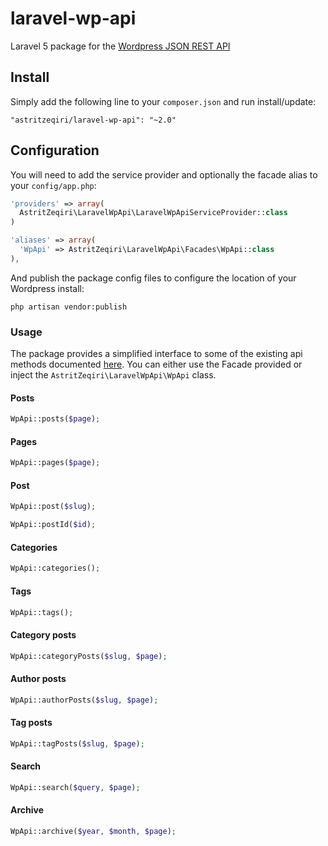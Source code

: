 # laravel-wp-api

Laravel 5 package for the [Wordpress JSON REST API](https://github.com/WP-API/WP-API)

## Install

Simply add the following line to your `composer.json` and run install/update:

    "astritzeqiri/laravel-wp-api": "~2.0"

## Configuration

You will need to add the service provider and optionally the facade alias to your `config/app.php`:

```php
'providers' => array(
  AstritZeqiri\LaravelWpApi\LaravelWpApiServiceProvider::class
)

'aliases' => array(
  'WpApi' => AstritZeqiri\LaravelWpApi\Facades\WpApi::class
),
```

And publish the package config files to configure the location of your Wordpress install:

    php artisan vendor:publish

### Usage

The package provides a simplified interface to some of the existing api methods documented [here](http://wp-api.org/).
You can either use the Facade provided or inject the `AstritZeqiri\LaravelWpApi\WpApi` class.

#### Posts
```php
WpApi::posts($page);

```

#### Pages
```php
WpApi::pages($page);

```

#### Post
```php
WpApi::post($slug);

```

```php
WpApi::postId($id);

```

#### Categories
```php
WpApi::categories();

```

#### Tags
```php
WpApi::tags();

```

#### Category posts
```php
WpApi::categoryPosts($slug, $page);

```

#### Author posts
```php
WpApi::authorPosts($slug, $page);

```

#### Tag posts
```php
WpApi::tagPosts($slug, $page);

```

#### Search
```php
WpApi::search($query, $page);

```

#### Archive
```php
WpApi::archive($year, $month, $page);

```
